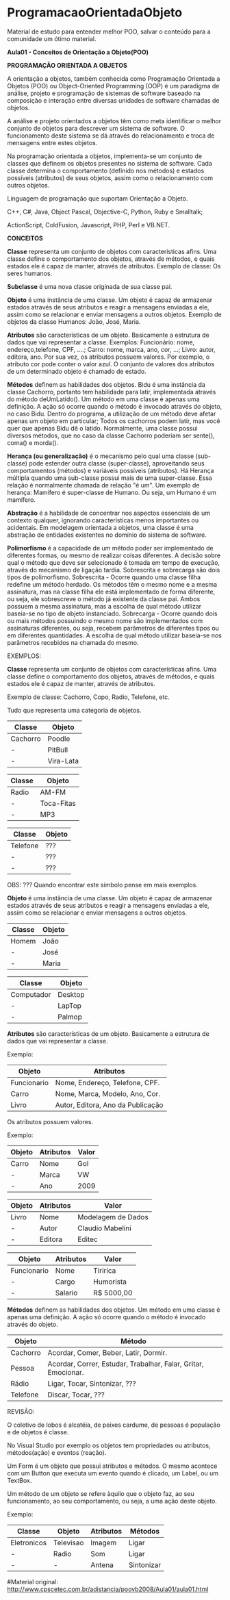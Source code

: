 # ProgramacaoOrientadaObjeto
Material de estudo para entender melhor POO, salvar o conteúdo para a comunidade um ótimo material.

**Aula01 - Conceitos de Orientação a Objeto(POO)**

**PROGRAMAÇÃO ORIENTADA A OBJETOS**

A orientação a objetos, também conhecida como Programação Orientada a Objetos (POO) ou Object-Oriented Programming (OOP) é um paradigma de análise, projeto e programação de sistemas de software baseado na composição e interação entre diversas unidades de software chamadas de objetos.

A análise e projeto orientados a objetos têm como meta identificar o melhor conjunto de objetos para descrever um sistema de software. O funcionamento deste sistema se dá através do relacionamento e troca de mensagens entre estes objetos.

Na programação orientada a objetos, implementa-se um conjunto de classes que definem os objetos presentes no sistema de software. Cada classe determina o comportamento (definido nos métodos) e estados possíveis (atributos) de seus objetos, assim como o relacionamento com outros objetos.

Linguagem de programação que suportam Orientação a Objeto.

C++, C#, Java, Object Pascal, Objective-C, Python, Ruby e Smalltalk;

ActionScript, ColdFusion, Javascript, PHP, Perl e VB.NET.

 

**CONCEITOS**

**Classe** representa um conjunto de objetos com características afins. Uma classe define o comportamento dos objetos, através de métodos, e quais estados ele é capaz de manter, através de atributos. Exemplo de classe: Os seres humanos.

**Subclasse** é uma nova classe originada de sua classe pai.

**Objeto** é uma instância de uma classe. Um objeto é capaz de armazenar estados através de seus atributos e reagir a mensagens enviadas a ele, assim como se relacionar e enviar mensagens a outros objetos. Exemplo de objetos da classe Humanos: João, José, Maria.

**Atributos** são características de um objeto. Basicamente a estrutura de dados que vai representar a classe. Exemplos: Funcionário: nome, endereço,telefone, CPF, ....; Carro: nome, marca, ano, cor, ...; Livro: autor, editora, ano. Por sua vez, os atributos possuem valores. Por exemplo, o atributo cor pode conter o valor azul. O conjunto de valores dos atributos de um determinado objeto é chamado de estado.

**Métodos** definem as habilidades dos objetos. Bidu é uma instância da classe Cachorro, portanto tem habilidade para latir, implementada através do método deUmLatido(). Um método em uma classe é apenas uma definição. A ação só ocorre quando o método é invocado através do objeto, no caso Bidu. Dentro do programa, a utilização de um método deve afetar apenas um objeto em particular; Todos os cachorros podem latir, mas você quer que apenas Bidu dê o latido. Normalmente, uma classe possui diversos métodos, que no caso da classe Cachorro poderiam ser sente(), coma() e morda().

**Herança (ou generalização)** é o mecanismo pelo qual uma classe (sub-classe) pode estender outra classe (super-classe), aproveitando seus comportamentos (métodos) e variáveis possíveis (atributos). Há Herança múltipla quando uma sub-classe possui mais de uma super-classe. Essa relação é normalmente chamada de relação "é um". Um exemplo de herança: Mamífero é super-classe de Humano. Ou seja, um Humano é um mamífero.

**Abstração** é a habilidade de concentrar nos aspectos essenciais de um contexto qualquer, ignorando características menos importantes ou acidentais. Em modelagem orientada a objetos, uma classe é uma abstração de entidades existentes no domínio do sistema de software.

**Polimorfismo** é a capacidade de um método poder ser implementado de diferentes formas, ou mesmo de realizar coisas diferentes. A decisão sobre qual o método que deve ser selecionado é tomada em tempo de execução, através do mecanismo de ligação tardia. Sobrescrita e sobrecarga são dois tipos de polimorfismo. Sobrescrita - Ocorre quando uma classe filha redefine um método herdado. Os métodos têm o mesmo nome e a mesma assinatura, mas na classe filha ele está implementado de forma diferente, ou seja, ele sobrescreve o método já existente da classe pai. Ambos possuem a mesma assinatura, mas a escolha de qual método utilizar baseia-se no tipo de objeto instanciado. Sobrecarga - Ocorre quando dois ou mais métodos possuindo o mesmo nome são implementados com assinaturas diferentes, ou seja, recebem parâmetros de diferentes tipos ou em diferentes quantidades. A escolha de qual método utilizar baseia-se nos parâmetros recebidos na chamada do mesmo.

EXEMPLOS:

**Classe** representa um conjunto de objetos com características afins. Uma classe define o comportamento dos objetos, através de métodos, e quais estados ele é capaz de manter, através de atributos.

Exemplo de classe: Cachorro, Copo, Radio, Telefone, etc.

Tudo que representa uma categoria de objetos.

| Classe  |  Objeto  |
| ------------------- | ------------------- |
|  Cachorro | Poodle |
|  - |  PitBull |
|  - | Vira-Lata |

| Classe  |  Objeto  |
| ------------------- | ------------------- |
|  Radio | AM-FM |
|  - |  Toca-Fitas |
|  - | MP3 |

| Classe  |  Objeto  |
| ------------------- | ------------------- |
|  Telefone | ??? |
|  - |  ??? |
|  - | ??? |

OBS: ??? Quando encontrar este símbolo pense em mais exemplos.


**Objeto** é uma instância de uma classe. Um objeto é capaz de armazenar estados através de seus atributos e reagir a mensagens enviadas a ele, assim como se relacionar e enviar mensagens a outros objetos.

| Classe  |  Objeto  |
| ------------------- | ------------------- |
|  Homem | João |
|  - |  José |
|  - | Maria |

| Classe  |  Objeto  |
| ------------------- | ------------------- |
|  Computador | Desktop |
|  - |  LapTop |
|  - | Palmop | 	
 	
**Atributos** são características de um objeto. Basicamente a estrutura de dados que vai representar a classe.

Exemplo:

| Objeto  |  Atributos  |
| ------------------- | ------------------- |
|  Funcionario | Nome, Endereço, Telefone, CPF. |
|  Carro |  	Nome, Marca, Modelo, Ano, Cor. |
|  Livro | Autor, Editora, Ano da Publicação | 	
	

Os atributos possuem valores.

Exemplo:

| Objeto  |  Atributos  |  Valor  |
| ------------------- | ------------------- | ------------------- |
|  Carro | Nome | Gol |
|  - |  	Marca |  	VW |
|  - | Ano |  	2009 | 	

| Objeto  |  Atributos  |  Valor  |
| ------------------- | ------------------- | ------------------- |
|  Livro | Nome | Modelagem de Dados |
|  - |  	Autor |  	Claudio Mabelini |
|  - | Editora |  	Editec |
		
| Objeto  |  Atributos  |  Valor  |
| ------------------- | ------------------- | ------------------- |
|  Funcionario | Nome | Tiririca |
|  - |  	Cargo |  	Humorista |
|  - | Salario |  	R$ 5000,00 |		 


**Métodos** definem as habilidades dos objetos. Um método em uma classe é apenas uma definição. A ação só ocorre quando o método é invocado através do objeto.

| Objeto  |  Método  |
| ------------------- | ------------------- |
|  Cachorro | Acordar, Comer, Beber, Latir, Dormir. |
|  Pessoa |  	Acordar, Correr, Estudar, Trabalhar, Falar, Gritar, Emocionar. |
|  Rádio | Ligar, Tocar, Sintonizar, ??? | 	
|  Telefone | 	Discar, Tocar, ??? | 

REVISÃO:

O coletivo de lobos é alcatéia, de peixes cardume, de pessoas é população e de objetos é classe.

No Visual Studio por exemplo os objetos tem propriedades ou atributos, métodos(ação) e eventos (reação).

Um Form é um objeto que possui atributos e métodos. O mesmo acontece com um Button que executa um evento quando é clicado, um Label, ou um TextBox.

Um método de um objeto se refere àquilo que o objeto faz, ao seu funcionamento, ao seu comportamento, ou seja, a uma ação deste objeto.

Exemplo:

| Classe  |  Objeto  |  Atributos  |  Métodos  |
| ------------------- | ------------------- | ------------------- | ------------------- |
|  Eletronicos | Televisao |  Imagem |  Ligar |
|  - | Radio |  Som |  Ligar |
|  - | 	- |  Antena |  Sintonizar |

			
 	 


#Material original: http://www.cpscetec.com.br/adistancia/poovb2008/Aula01/aula01.html
